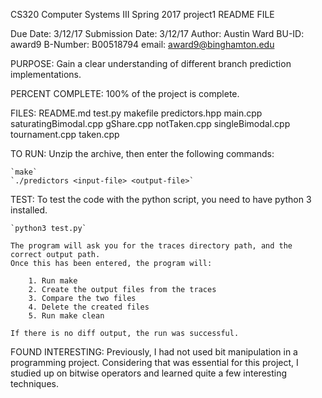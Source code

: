 
CS320 Computer Systems III 
Spring 2017
project1 README FILE

Due Date: 3/12/17
Submission Date: 3/12/17
Author:     Austin Ward
BU-ID:      award9
B-Number:   B00518794
email:      award9@binghamton.edu

PURPOSE:
    Gain a clear understanding of different branch prediction implementations. 

PERCENT COMPLETE:
    100% of the project is complete.

FILES:
    README.md test.py makefile predictors.hpp main.cpp saturatingBimodal.cpp gShare.cpp notTaken.cpp singleBimodal.cpp tournament.cpp taken.cpp

TO RUN:
    Unzip the archive, then enter the following commands:

    `make`
    `./predictors <input-file> <output-file>`

TEST:
    To test the code with the python script, you need to have python 3 installed.

    `python3 test.py`

    The program will ask you for the traces directory path, and the correct output path. 
    Once this has been entered, the program will: 

        1. Run make
        2. Create the output files from the traces
        3. Compare the two files
        4. Delete the created files
        5. Run make clean

    If there is no diff output, the run was successful. 

FOUND INTERESTING:
    Previously, I had not used bit manipulation in a programming project. Considering that was essential for this project, I studied up on bitwise operators and learned quite a few interesting techniques.
